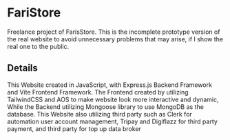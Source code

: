 <h1>FariStore</h1>

<p>Freelance project of FarisStore. This is the incomplete prototype version of the real website to avoid unnecessary problems that may arise, if I show the real one to the public.</p>

<h2>Details</h2>

<p>This Website created in JavaScript, with Express.js Backend Framework and Vite Frontend Framework. 
The Frontend created by utilizing TailwindCSS and AOS to make website look more interactive and dynamic, While the Backend utilizing Mongoose library to use MongoDB as the database.
This Website also utilizing third party such as Clerk for automation user account management, Tripay and Digiflazz for third party payment, and third party for top up data broker</p>
